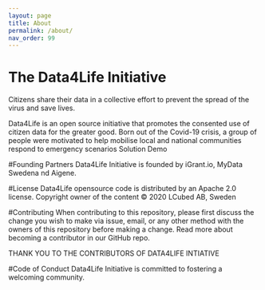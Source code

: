 ```yaml
---
layout: page
title: About
permalink: /about/
nav_order: 99
---
```


# The Data4Life Initiative

Citizens share their data in a collective effort to prevent the spread of the virus and save lives.

Data4Life is an open source initiative that promotes the consented use of citizen data for the greater good. Born out of the Covid-19 crisis, a group of people were motivated to help mobilise local and national communities respond to emergency scenarios
Solution Demo

#Founding Partners
Data4Life Initiative is founded by iGrant.io, MyData Swedena nd Aigene.

#License
Data4Life opensource code is distributed by an Apache 2.0 license. Copyright owner of the content © 2020 LCubed AB, Sweden

#Contributing
When contributing to this repository, please first discuss the change you wish to make via issue, email, or any other method with the owners of this repository before making a change. Read more about becoming a contributor in our GitHub repo.

THANK YOU TO THE CONTRIBUTORS OF DATA4LIFE INTIATIVE

#Code of Conduct
Data4Life Initiative is committed to fostering a welcoming community.
